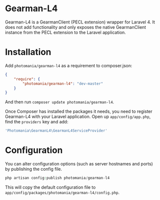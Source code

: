 Gearman-L4
==========

Gearman-L4 is a GearmanClient (PECL extension) wrapper for Laravel 4.
It does not add functionality and only exposes the native GearmanClient instance from the PECL extension to the Laravel application.

Installation
============

Add `photomania/gearman-l4` as a requirement to composer.json:

```json
{
    "require": {
        "photomania/gearman-l4": "dev-master"
    }
}
```
And then run `composer update photomania/gearman-l4`.

Once Composer has installed the packages it needs, you need to register Gearman-L4 with your Laravel application.
Open up `app/config/app.php`, find the `providers` key and add:

```php
'Photomania\GearmanL4\GearmanL4ServiceProvider'
```

Configuration
=============

You can alter configuration options (such as server hostnames and ports) by publishing the config file.

```php
php artisan config:publish photomania/gearman-l4
```

This will copy the default configuration file to `app/config/packages/photomania/gearman-l4/config.php`.
